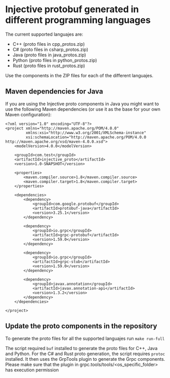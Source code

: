 # Injective protobuf generated in different programming languages

The current supported languajes are:
- C++ (proto files in cpp_protos.zip)
- C# (proto files in csharp_protos.zip)
- Java (proto files in java_protos.zip)
- Python (proto files in python_protos.zip)
- Rust (proto files in rust_protos.zip)

Use the components in the ZIP files for each of the different languajes.


## Maven dependencies for Java
If you are using the Injective proto components in Java you might want to use the following Maven dependencies (or use it as the base for your own Maven configuration):

```
<?xml version="1.0" encoding="UTF-8"?>
<project xmlns="http://maven.apache.org/POM/4.0.0"
         xmlns:xsi="http://www.w3.org/2001/XMLSchema-instance"
         xsi:schemaLocation="http://maven.apache.org/POM/4.0.0 http://maven.apache.org/xsd/maven-4.0.0.xsd">
    <modelVersion>4.0.0</modelVersion>

    <groupId>com.test</groupId>
    <artifactId>injective_proto</artifactId>
    <version>1.0-SNAPSHOT</version>

    <properties>
        <maven.compiler.source>1.8</maven.compiler.source>
        <maven.compiler.target>1.8</maven.compiler.target>
    </properties>

    <dependencies>
        <dependency>
            <groupId>com.google.protobuf</groupId>
            <artifactId>protobuf-java</artifactId>
            <version>3.25.1</version>
        </dependency>

        <dependency>
            <groupId>io.grpc</groupId>
            <artifactId>grpc-protobuf</artifactId>
            <version>1.59.0</version>
        </dependency>

        <dependency>
            <groupId>io.grpc</groupId>
            <artifactId>grpc-stub</artifactId>
            <version>1.59.0</version>
        </dependency>

        <dependency>
            <groupId>javax.annotation</groupId>
            <artifactId>javax.annotation-api</artifactId>
            <version>1.3.2</version>
        </dependency>
    </dependencies>

</project>
```


## Update the proto components in the repository

To generate the proto files for all the supported languajes run `make run-full`

The script required `buf` installed to generate the proto files for C++, Java and Python.
For the C# and Rust proto generation, the script requires `protoc` installed. It then uses the GrpTools plugin to generate the Grpc components. Please make sure that the plugin in grpc.tools/tools/<os_specific_folder> has execution permission